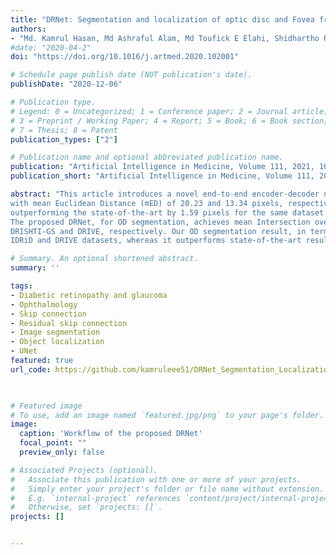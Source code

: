 ```yaml
---
title: "DRNet: Segmentation and localization of optic disc and Fovea from diabetic retinopathy image"
authors:
- "Md. Kamrul Hasan, Md Ashraful Alam, Md Toufick E Elahi, Shidhartho Roy, Robert Martí"
#date: "2020-04-2"
doi: "https://doi.org/10.1016/j.artmed.2020.102001"

# Schedule page publish date (NOT publication's date).
publishDate: "2020-12-06"

# Publication type.
# Legend: 0 = Uncategorized; 1 = Conference paper; 2 = Journal article;
# 3 = Preprint / Working Paper; 4 = Report; 5 = Book; 6 = Book section;
# 7 = Thesis; 8 = Patent
publication_types: ["2"]

# Publication name and optional abbreviated publication name.
publication: "Artificial Intelligence in Medicine, Volume 111, 2021, 102001"
publication_short: "Artificial Intelligence in Medicine, Volume 111, 2021, 102001"

abstract: "This article introduces a novel end-to-end encoder-decoder network, DRNet, explicitly designed for the segmentation and localization of OD and Fovea centers. In our DRNet, we propose a skip connection, named residual skip connection, to compensate for the spatial information lost due to pooling in the encoder. Unlike the earlier skip connection in the UNet, the proposed skip connection does not directly concatenate low-level feature maps from the encoder's beginning layers with the corresponding same-scale decoder. We validate DRNet using different publicly available datasets, such as IDRiD, RIMONE, DRISHTI-GS, and DRIVE for OD segmentation; IDRiD and HRF for OD center localization; and IDRiD for Fovea center localization. The proposed DRNet, for OD segmentation, achieves mean Intersection over Union (mIoU) of 0.845, 0.901, 0.933, and 0.920 for IDRiD, RIMONE, DRISHTI-GS, and DRIVE, respectively. Our OD segmentation result, in terms of mIoU, outperforms the state-of-the-art results for IDRiD and DRIVE datasets, whereas it outperforms state-of-the-art results concerning mean sensitivity for RIMONE and DRISHTI-GS datasets. The DRNet localizes the OD center 
with mean Euclidean Distance (mED) of 20.23 and 13.34 pixels, respectively, for IDRiD and HRF datasets; it outperforms the state-of-the-art by 4.62 pixels for IDRiD dataset. The DRNet also successfully localizes the Fovea center with mED of 41.87 pixels for the IDRiD dataset, 
outperforming the state-of-the-art by 1.59 pixels for the same dataset.
The proposed DRNet, for OD segmentation, achieves mean Intersection over Union (mIoU) of 0.845, 0.901, 0.933, and 0.920 for IDRiD, RIMONE,
DRISHTI-GS and DRIVE, respectively. Our OD segmentation result, in terms of mIoU, outperforms the state-of-the-art results for 
IDRiD and DRIVE datasets, whereas it outperforms state-of-the-art results concerning mean sensitivity for RIMONE and DRISHTI-GS datasets. The DRNet localizes the OD center with mean Euclidean Distance (mED) of 20.23 and 13.34 pixels, respectively, for IDRiD and HRF datasets; it outperforms the state-of-the-art by 4.62 pixels for IDRiD dataset. The DRNet also successfully localizes the Fovea center with mED of 41.87 pixels for the IDRiD dataset, outperforming the state-of-the-art by 1.59 pixels for the same dataset." 

# Summary. An optional shortened abstract.
summary: ''

tags:
- Diabetic retinopathy and glaucoma 
- Ophthalmology
- Skip connection 
- Residual skip connection
- Image segmentation
- Object localization 
- UNet
featured: true
url_code: https://github.com/kamruleee51/DRNet_Segmentation_Localization_OD_Fovea

  

# Featured image
# To use, add an image named `featured.jpg/png` to your page's folder.
image:
  caption: 'Workflow of the proposed DRNet'
  focal_point: ""
  preview_only: false

# Associated Projects (optional).
#   Associate this publication with one or more of your projects.
#   Simply enter your project's folder or file name without extension.
#   E.g. `internal-project` references `content/project/internal-project/index.md`.
#   Otherwise, set `projects: []`.
projects: []


---
```

